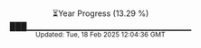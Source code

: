 <p align="center">
⏳Year Progress (13.29 %)<br>
███▁▁▁▁▁▁▁▁▁▁▁▁▁▁▁▁▁▁▁▁▁▁▁▁▁▁▁ <br>
<sub>Updated: Tue, 18 Feb 2025 12:04:36 GMT</sub>
</p>

